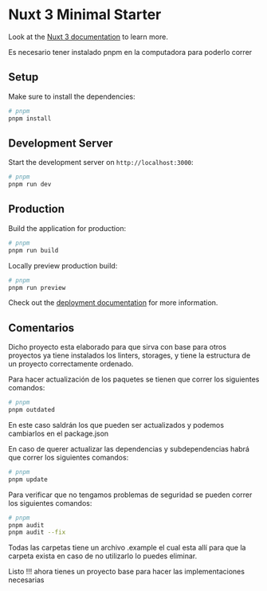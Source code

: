# Nuxt 3 Minimal Starter

Look at the [Nuxt 3 documentation](https://nuxt.com/docs/getting-started/introduction) to learn more.

Es necesario tener instalado pnpm en la computadora para poderlo correr

## Setup

Make sure to install the dependencies:

```bash
# pnpm
pnpm install

```

## Development Server

Start the development server on `http://localhost:3000`:

```bash
# pnpm
pnpm run dev
```

## Production

Build the application for production:

```bash
# pnpm
pnpm run build
```

Locally preview production build:

```bash
# pnpm
pnpm run preview
```

Check out the [deployment documentation](https://nuxt.com/docs/getting-started/deployment) for more information.

## Comentarios

Dicho proyecto esta elaborado para que sirva con base para otros proyectos ya tiene instalados los linters, storages,
y tiene la estructura de un proyecto correctamente ordenado.

Para hacer actualización de los paquetes se tienen que correr los siguientes comandos:

```bash
# pnpm
pnpm outdated
```

En este caso saldrán los que pueden ser actualizados y podemos cambiarlos en el package.json

En caso de querer actualizar las dependencias y subdependencias habrá que correr los siguientes comandos:

```bash
# pnpm
pnpm update
```

Para verificar que no tengamos problemas de seguridad se pueden correr los siguientes comandos:

```bash
# pnpm
pnpm audit
pnpm audit --fix

```

Todas las carpetas tiene un archivo .example el cual esta allí para que la carpeta exista en caso de no utilizarlo
lo puedes eliminar.

Listo !!! ahora tienes un proyecto base para hacer las implementaciones necesarias
